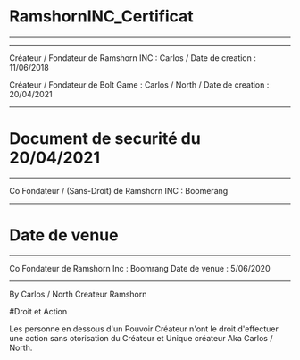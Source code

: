 # RamshornINC_Certificat


 ____________________________________________________________

---------------------------------------------------------------------

Créateur / Fondateur de Ramshorn INC : Carlos / Date de creation : 11/06/2018

Créateur / Fondateur de Bolt Game : Carlos / North / Date de creation : 20/04/2021

-----------------------------------------------------------------------

#            Document de securité du 20/04/2021 
____________________________________________________________________________

Co Fondateur / (Sans-Droit) de Ramshorn INC : Boomerang 
_____________________________________________________________________________

# Date de venue

---------------------------------------------------------------------

Co Fondateur de Ramshorn Inc : Boomrang  Date de venue : 5/06/2020

-----------------------------------------------------------------------
                     
By Carlos / North Createur Ramshorn

#Droit et Action

Les personne en dessous d'un Pouvoir Créateur n'ont le droit d'effectuer une action sans otorisation du Créateur et Unique créateur Aka Carlos / North.
